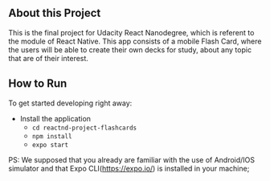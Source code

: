 ## About this Project
This is the final project for Udacity  React Nanodegree, which is referent to the module of React Native. This app consists of a mobile Flash Card, where the users will be able to create their own decks for study, about any topic that are of their interest.

## How to Run

To get started developing right away:

* Install the application
    - `cd reactnd-project-flashcards`
    - `npm install`
    - `expo start`


PS: We supposed that you already are familiar with the use of Android/IOS simulator and that Expo CLI(https://expo.io/) is installed in your machine;
